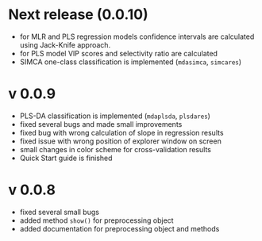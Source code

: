 Next release (0.0.10)
=====================
* for MLR and PLS regression models confidence intervals are calculated using Jack-Knife approach.
* for PLS model VIP scores and selectivity ratio are calculated
* SIMCA one-class classification is implemented (`mdasimca`, `simcares`)

v 0.0.9
=======
* PLS-DA classification is implemented (`mdaplsda`, `plsdares`)
* fixed several bugs and made small improvements
* fixed bug with wrong calculation of slope in regression results
* fixed issue with wrong position of explorer window on screen
* small changes in color scheme for cross-validation results
* Quick Start guide is finished

v 0.0.8
=======
* fixed several small bugs
* added method `show()` for preprocessing object
* added documentation for preprocessing object and methods


